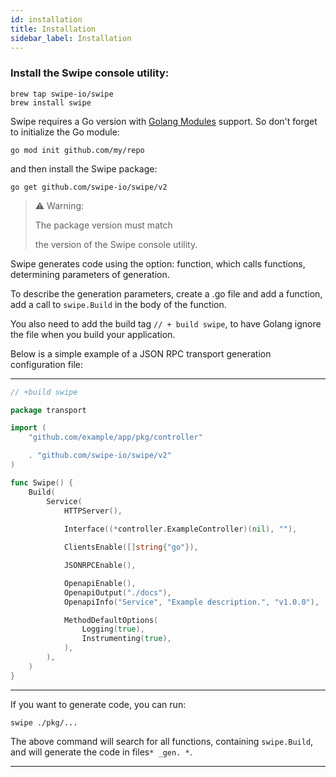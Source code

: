 ```yaml
---
id: installation
title: Installation
sidebar_label: Installation
---
```

### Install the Swipe console utility:

```shell
brew tap swipe-io/swipe
brew install swipe
```

Swipe requires a Go version with [Golang Modules](https://github.com/golang/go/wiki/Modules) support.
So don't forget to initialize the Go module:

```shell
go mod init github.com/my/repo
```

and then install the Swipe package:

```shell
go get github.com/swipe-io/swipe/v2
```

> ⚠️ Warning:
>
> The package version must match
>
> the version of the Swipe console utility.


Swipe generates code using the option: function, which calls functions,
determining parameters of generation.



To describe the generation parameters, create a .go file and add a function,
add a call to `swipe.Build` in the body of the function.

You also need to add the build tag `// + build swipe`,
to have Golang ignore the file when you build your application.

Below is a simple example of a JSON RPC transport generation configuration file:

---

```go
// +build swipe

package transport

import (
    "github.com/example/app/pkg/controller"

    . "github.com/swipe-io/swipe/v2"
)

func Swipe() {
	Build(
		Service(
			HTTPServer(),
		
			Interface((*controller.ExampleController)(nil), ""),

			ClientsEnable([]string{"go"}),

			JSONRPCEnable(),	

			OpenapiEnable(),
			OpenapiOutput("./docs"),
			OpenapiInfo("Service", "Example description.", "v1.0.0"),

			MethodDefaultOptions(
				Logging(true),
				Instrumenting(true),
			),
		),
	)
}
```

---

If you want to generate code, you can run:

```shell
swipe ./pkg/...
```

The above command will search for all functions,
containing `swipe.Build`, and will generate the code in files`* _gen. *`.

---
